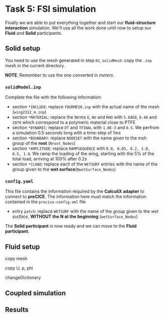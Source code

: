 # Task 5: FSI simulation

Finally we are able to put everything together and start our **fluid-structure interaction** simulation. We'll use all the work done until now to setup our **Fluid** and **Solid** participants.

## Solid setup

You need to use the mesh generated in step `01_solidMesh`: copy the `.inp` mesh in the current directory.

**NOTE**: Remember to use the one converted in *meters*.

### `solidModel.inp`

Complete the file with the following information: 

- section `*INCLUDE`: replace `YOURMESH.inp` with the actual name of the mesh (`wing2312_m.inp`)
- section `*MATERIAL`: replace the terms `E`, `NU` and  `RHO` with `5.68E8`, `0.46` and `2070` which correspond to a polymeric material close to PTFE
- section `*DYNAMIC`: replace `DT` and `TFINAL` with `1.0E-3` and `0.5`. We perfrom a simulation $0.5$ seconds long with a time-step of $1ms$
- section `*BOUNDARY`: replace `NODESET` with the name given to the msh group of the **root** (`Nroot_Nodes`)
- section `*AMPLITUDE`: replace `RAMPSEQUENCE` with `0.0, 0.05, 0.2, 1.0, 0.5, 1.0`. We ramp the loading of the wing, starting with the $5\%$ of the total load, arriving at $100\%$ after $0.2s$
- section `*CLOAD`: replace each of the `WETSURF` entries with the name of the group given to the **wet surface**(`NwetSurface_Nodes`)

### `config.yaml`

This file contains the information required by the **CalculiX adapter** to connect to **preCICE**. The information here must match the information contained in the `precice-config.xml` file

 - entry `patch`: replace `WETSURF` with the name of the group given to the *wet surface*, **WITHOUT the N at the beginning**  (`wetSurface_Nodes`)

The **Solid participant** is now ready and we can move to the **Fluid participant**.

## Fluid setup

copy mesh

copy U, p, phi

changeDictionary

## Coupled simulation

## Results
